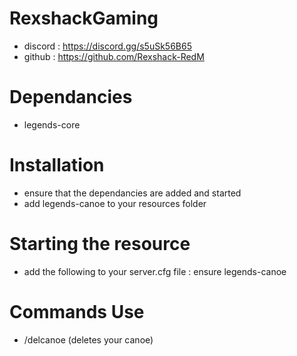 # RexshackGaming
- discord : https://discord.gg/s5uSk56B65
- github : https://github.com/Rexshack-RedM

# Dependancies
- legends-core

# Installation
- ensure that the dependancies are added and started
- add legends-canoe to your resources folder

# Starting the resource
- add the following to your server.cfg file : ensure legends-canoe

# Commands Use
- /delcanoe (deletes your canoe)